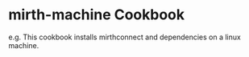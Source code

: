mirth-machine Cookbook
=======================

e.g.
This cookbook installs mirthconnect and dependencies on a linux machine.